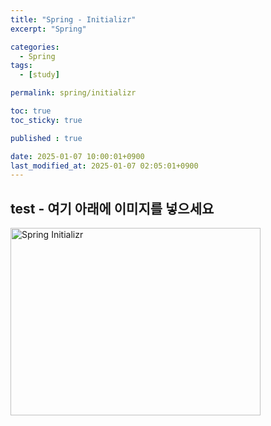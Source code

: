 ```yaml
---
title: "Spring - Initializr"
excerpt: "Spring"

categories:
  - Spring
tags:
  - [study]

permalink: spring/initializr

toc: true
toc_sticky: true

published : true

date: 2025-01-07 10:00:01+0900
last_modified_at: 2025-01-07 02:05:01+0900
---
```


## test - 여기 아래에 이미지를 넣으세요

<img src="{{ site.baseurl }}/posts/images/sample_initspring.jpg" alt="Spring Initializr" width="400" height="300">